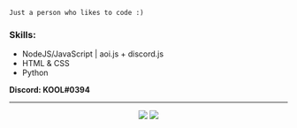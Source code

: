 ```
Just a person who likes to code :)
```

### Skills:
- NodeJS/JavaScript | aoi.js + discord.js
- HTML & CSS
- Python

**Discord: KOOL#0394**
_______

<div align="center">
  <img src="https://github-readme-stats.vercel.app/api?username=KOOL13&hide=prs,issues&theme=radical">
  <img src="https://github-readme-stats.vercel.app/api/top-langs/?username=KOOL13&layout=compact&theme=radical">
</div>
  <!--
**KOOL13/KOOL13** is a ✨ _special_ ✨ repository because its `README.md` (this file) appears on your GitHub profile.

Here are some ideas to get you started:

- 🔭 I’m currently working on ...
- 🌱 I’m currently learning ...
- 👯 I’m looking to collaborate on ...
- 🤔 I’m looking for help with ...
- 💬 Ask me about ...
- 📫 How to reach me: ...
- 😄 Pronouns: ...
- ⚡ Fun fact: ...
-->

